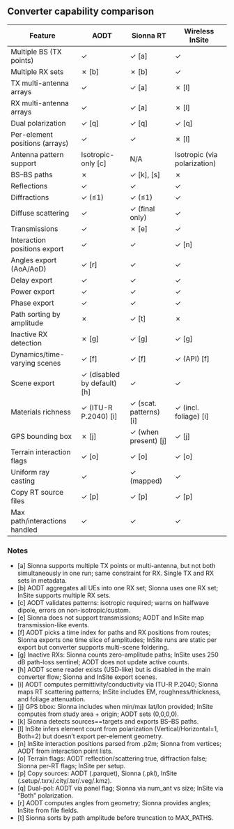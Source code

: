 ## Converter capability comparison

| Feature | AODT | Sionna RT | Wireless InSite |
|---|---|---|---|
| Multiple BS (TX points) | ✓ | ✓ [a] | ✓ |
| Multiple RX sets | ✗ [b] | ✗ [b] | ✓ |
| TX multi-antenna arrays | ✓ | ✓ [a] | ✗ [l] |
| RX multi-antenna arrays | ✓ | ✓ [a] | ✗ [l] |
| Dual polarization | ✓ [q] | ✓ [q] | ✓ [q] |
| Per-element positions (arrays) | ✓ | ✓ | ✗ [l] |
| Antenna pattern support | Isotropic-only [c] | N/A | Isotropic (via polarization) |
| BS–BS paths | ✗ | ✓ [k], [s] | ✗ |
| Reflections | ✓ | ✓ | ✓ |
| Diffractions | ✓ (≤1) | ✓ (≤1) | ✓ |
| Diffuse scattering | ✓ | ✓ (final only) | ✓ |
| Transmissions | ✓ | ✗ [e] | ✓ |
| Interaction positions export | ✓ | ✓ | ✓ [n] |
| Angles export (AoA/AoD) | ✓ [r] | ✓ | ✓ |
| Delay export | ✓ | ✓ | ✓ |
| Power export | ✓ | ✓ | ✓ |
| Phase export | ✓ | ✓ | ✓ |
| Path sorting by amplitude | ✗ | ✓ [t] | ✗ |
| Inactive RX detection | ✗ [g] | ✓ [g] | ✓ [g] |
| Dynamics/time-varying scenes | ✓ [f] | ✓ [f] | ✓ (API) [f] |
| Scene export | ✓ (disabled by default) [h] | ✓ | ✓ |
| Materials richness | ✓ (ITU-R P.2040) [i] | ✓ (scat. patterns) [i] | ✓ (incl. foliage) [i] |
| GPS bounding box | ✗ [j] | ✓ (when present) [j] | ✓ [j] |
| Terrain interaction flags | ✓ [o] | ✓ [o] | ✓ [o] |
| Uniform ray casting | ✓ | ✓ (mapped) | ✓ |
| Copy RT source files | ✓ [p] | ✓ [p] | ✓ [p] |
| Max path/interactions handled | ✓ | ✓ | ✓ |

### Notes
- [a] Sionna supports multiple TX points or multi-antenna, but not both simultaneously in one run; same constraint for RX. Single TX and RX sets in metadata.
- [b] AODT aggregates all UEs into one RX set; Sionna uses one RX set; InSite supports multiple RX sets.
- [c] AODT validates patterns: isotropic required; warns on halfwave dipole, errors on non-isotropic/custom.
- [e] Sionna does not support transmissions; AODT and InSite map transmission-like events.
- [f] AODT picks a time index for paths and RX positions from routes; Sionna exports one time slice of amplitudes; InSite runs are static per export but converter supports multi-scene foldering.
- [g] Inactive RXs: Sionna counts zero-amplitude paths; InSite uses 250 dB path-loss sentinel; AODT does not update active counts.
- [h] AODT scene reader exists (USD-like) but is disabled in the main converter flow; Sionna and InSite export scenes.
- [i] AODT computes permittivity/conductivity via ITU-R P.2040; Sionna maps RT scattering patterns; InSite includes EM, roughness/thickness, and foliage attenuation.
- [j] GPS bbox: Sionna includes when min/max lat/lon provided; InSite computes from study area + origin; AODT sets (0,0,0,0).
- [k] Sionna detects sources==targets and exports BS–BS paths.
- [l] InSite infers element count from polarization (Vertical/Horizontal=1, Both=2) but doesn’t export per-element geometry.
- [n] InSite interaction positions parsed from .p2m; Sionna from vertices; AODT from interaction point lists.
- [o] Terrain flags: AODT reflection/scattering true, diffraction false; Sionna per-RT flags; InSite per setup.
- [p] Copy sources: AODT (.parquet), Sionna (.pkl), InSite (.setup/.txrx/.city/.ter/.veg/.kmz).
- [q] Dual-pol: AODT via panel flag; Sionna via num_ant vs size; InSite via “Both” polarization.
- [r] AODT computes angles from geometry; Sionna provides angles; InSite from file fields.
- [t] Sionna sorts by path amplitude before truncation to MAX_PATHS. 